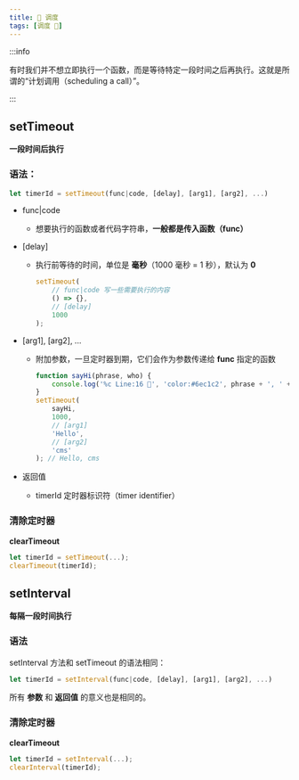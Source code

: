 ```yaml
---
title: 📮 调度
tags: [调度 📮]
---
```


:::info

有时我们并不想立即执行一个函数，而是等待特定一段时间之后再执行。这就是所谓的“计划调用（scheduling a call）”。

:::

## setTimeout

**一段时间后执行**

### 语法：

```javascript
let timerId = setTimeout(func|code, [delay], [arg1], [arg2], ...)
```

- func|code

  - 想要执行的函数或者代码字符串，**一般都是传入函数（func）**

- [delay]

  - 执行前等待的时间，单位是 **毫秒**（1000 毫秒 = 1 秒），默认为 **0**

    ```javascript
    setTimeout(
    	// func|code 写一些需要执行的内容
    	() => {},
    	// [delay]
    	1000
    );
    ```

- [arg1], [arg2], ...

  - 附加参数，一旦定时器到期，它们会作为参数传递给 **func** 指定的函数

    ```javascript
    function sayHi(phrase, who) {
    	console.log('%c Line:16 🍋', 'color:#6ec1c2', phrase + ', ' + who);
    }
    setTimeout(
    	sayHi,
    	1000,
    	// [arg1]
    	'Hello',
    	// [arg2]
    	'cms'
    ); // Hello, cms
    ```

- 返回值
  - timerId 定时器标识符（timer identifier）

### 清除定时器

**clearTimeout**

```javascript
let timerId = setTimeout(...);
clearTimeout(timerId);
```

## setInterval

**每隔一段时间执行**

### 语法

setInterval 方法和 setTimeout 的语法相同：

```javascript
let timerId = setInterval(func|code, [delay], [arg1], [arg2], ...)
```

所有 **参数** 和 **返回值** 的意义也是相同的。

### 清除定时器

**clearTimeout**

```javascript
let timerId = setInterval(...);
clearInterval(timerId);
```
